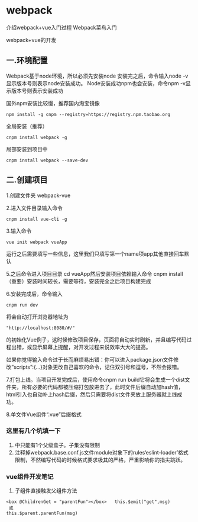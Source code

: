 # webpack
介绍webpack+vue入门过程
Webpack菜鸟入门

webpack+vue的开发
## 一.环境配置
Webpack基于node环境，所以必须先安装node 安装完之后，命令输入node -v 显示版本号则表示node安装成功。
Node安装成功npm也会安装，命令npm -v显示版本号则表示安装成功

国外npm安装比较慢，推荐国内淘宝镜像
```
npm install -g cnpm --registry=https://registry.npm.taobao.org
```
全局安装（推荐） 
```
cnpm install webpack -g
```
局部安装到项目中
```
cnpm install webpack --save-dev
```
## 二.创建项目
1.创建文件夹 webpack-vue

2.进入文件目录输入命令 
```
cnpm install vue-cli -g
```
3.输入命令
```
vue init webpack vueApp
```
运行之后需要填写一些信息，这里我们只填写第一个name项app其他直接回车默认

5.之后命令进入项目目录 cd vueApp然后安装项目依赖输入命令 cnpm install （重要）安装时间较长，需要等待，安装完全之后项目构建完成

6.安装完成后，命令输入
```
cnpm run dev
```
将会自动打开浏览器地址为
```
"http://localhost:8080/#/"
```
的初始化Vue例子，这时候修改项目保存，页面将自动实时刷新，并且编写代码过程出错，或显示屏幕上提醒，对开发过程来说效率大大的提高。

如果你觉得输入命令过于长而麻烦易出错：你可以进入package.json文件修改”scripts”:{...}对象更改自己喜欢的命令，记住双引号和逗号，不然会报错。

7.打包上线。当项目开发完成后，使用命令cnpm run build它将会生成一个dist文件夹，所有必要的代码都被压缩打包放进去了，此时文件后缀自动加hash值，html引入也自动补上hash后缀，然后只需要将dist文件夹放上服务器就上线成功。

8.单文件Vue组件“.vue”后缀格式

### 这里有几个坑填一下
1. <template></template>中只能有1个父级盒子。子集没有限制
2. 注释掉webpack.base.conf.js文件module对象下的rules‘eslint-loader’格式限制，不然编写代码的时候格式要求极其的严格，严重影响你的指尖跳跃。

### vue组件开发笔记
1. 子组件直接触发父组件方法
```
<box @ChildrenGet = "parentFun"></box>   this.$emit("get",msg) 
 或
this.$parent.parentFun(msg)
```
